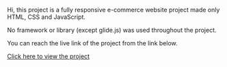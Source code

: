 Hi, this project is a fully responsive e-commerce website project made only HTML, CSS and JavaScript.

No framework or library (except glide.js) was used throughout the project.

You can reach the live link of the project from the link below.

[Click here to view the project](https://pushpraj7d.github.io/E-commerce-website/)
